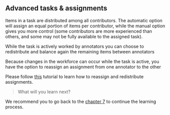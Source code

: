 ## Advanced tasks & assignments

Items in a task are distributed among all contributors. The automatic option will assign an equal portion of items per contributor, while the manual option gives you more control (some contributors are more experienced than others, and some may not be fully available to the assigned task).

While the task is actively worked by annotators you can choose to redistribute and balance again the remaining items between annotators

Because changes in the workforce can occur while the task is active, you have the option to reassign an assignment from one annotator to the other


Please follow [this](../tutorials/task_workflows/redistributing_and_reassigning_a_task/chapter.md) tutorial to learn how to reassign and redistribute assignments. 


> What will you learn next? 

We recommend you to go back to the [chapter 7](part_07_data_versioning.md) to continue the learning process. 











